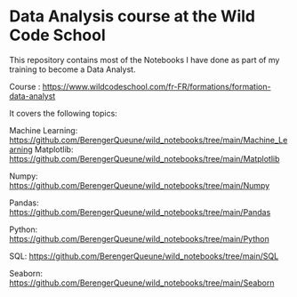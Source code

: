 # Data Analysis course at the Wild Code School

This repository contains most of the Notebooks I have done as part of my training to become a Data Analyst.

Course : https://www.wildcodeschool.com/fr-FR/formations/formation-data-analyst

It covers the following topics:

Machine Learning: https://github.com/BerengerQueune/wild_notebooks/tree/main/Machine_Learning
Matplotlib: https://github.com/BerengerQueune/wild_notebooks/tree/main/Matplotlib

Numpy: https://github.com/BerengerQueune/wild_notebooks/tree/main/Numpy

Pandas: https://github.com/BerengerQueune/wild_notebooks/tree/main/Pandas

Python: https://github.com/BerengerQueune/wild_notebooks/tree/main/Python

SQL: https://github.com/BerengerQueune/wild_notebooks/tree/main/SQL

Seaborn: https://github.com/BerengerQueune/wild_notebooks/tree/main/Seaborn


